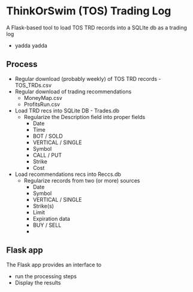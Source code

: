 # ThinkOrSwim (TOS) Trading Log
 A Flask-based tool to load TOS TRD records into a SQLIte db as a trading log
  - yadda yadda

## Process
  - Regular download  (probably weekly) of TOS TRD records - TOS_TRDs.csv
  - Regular download of trading recommendations
      -  MoneyMap.csv
      -  ProfitsRun.csv
  - Load TRD recs into SQLite DB - Trades.db
    - Regularize the Description field into proper fields
      - Date
      - Time
      - BOT / SOLD
      - VERTICAL /  SINGLE
      - Symbol
      - CALL / PUT
      - Strike
      - Cost
  - Load recommendations recs into Reccs.db
    - Regularize records from two (or more) sources
      - Date
      - Symbol
      - VERTICAL / SINGLE
      - Strike(s)
      - Limit
      - Expiration data
      - BUY / SELL
      -
## Flask app
The Flask app provides an interface to
  - run the processing steps
  - Display the results
